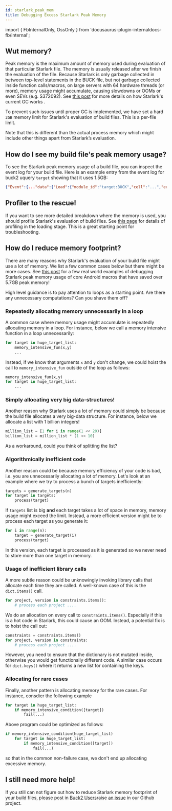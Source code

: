 ```yaml
---
id: starlark_peak_mem
title: Debugging Excess Starlark Peak Memory
---
```


import { FbInternalOnly, OssOnly } from
'docusaurus-plugin-internaldocs-fb/internal';

## Wut memory?

Peak memory is the maximum amount of memory used during evaluation of that
particular Starlark file. The memory is usually released after we finish the
evaluation of the file. Because Starlark is only garbage collected in between
top-level statements in the BUCK file, but not garbage collected inside function
calls/macros, on large servers with 64 hardware threads (or more), memory usage
might accumulate, causing slowdowns or OOMs <FbInternalOnly> or even SEVs (e.g.
S372092). See
[this post](https://fb.workplace.com/groups/1267349253953900/permalink/1312921066063385/)
for more details on how Starlark's current GC works </FbInternalOnly> .

To prevent such issues until proper GC is implemented, we have set a hard `2GB`
memory limit for Starlark's evaluation of build files. This is a per-file limit.

Note that this is different than the actual process memory which might include
other things apart from Starlark’s evaluation.

## How do I see my build file's peak memory usage?

To see the Starlark peak memory usage of a build file, you can inspect the event
log for your build file. Here is an example entry from the event log for buck2
uquery `target` showing that it uses 1.5GB:

```json
{"Event":{..."data":{"Load":{"module_id":"target:BUCK","cell":"...","error":null,"starlark_peak_allocated_bytes":1610608640}}}}
```

## Profiler to the rescue!

If you want to see more detailed breakdown where the memory is used, you should
profile Starlark's evaluation of build files. See
[this page](../../../rule_authors/optimization/#starlark-profiling) for details
of profiling in the loading stage. This is a great starting point for
troubleshooting.

## How do I reduce memory footprint?

There are many reasons why Starlark's evaluation of your build file might use a
lot of memory. We list a few common cases below but there might be more
cases.<FbInternalOnly> See
[this post](https://fb.workplace.com/groups/buck2eng/permalink/3309329642697846/)
for a few real world examples of debugging Starlark peak memory usage of core
Android macros that have saved over 5.7GB peak memory!</FbInternalOnly>

High level guidance is to pay attention to loops as a starting point. Are there
any unnecessary computations? Can you shave them off?

### Repeatedly allocating memory unnecessarily in a loop

A common case where memory usage might accumulate is repeatedly allocating
memory in a loop. For instance, below we call a memory intensive function in a
loop unnecessarily:

```python
for target in huge_target_list:
    memory_intensive_fun(x,y)
    ...
```

Instead, if we know that arguments `x` and `y` don't change, we could hoist the
call to `memory_intensive_fun` outside of the loop as follows:

```python
memory_intensive_fun(x,y)
for target in huge_target_list:
    ...
```

### Simply allocating very big data-structures!

Another reason why Starlark uses a lot of memory could simply be because the
build file allocates a very big-data structure. For instance, below we allocate
a list with 1 billion integers!

```python
million_list = [1 for i in range(1 << 20)]
billion_list = million_list * (1 << 10)

```

As a workaround, could you think of splitting the list?

### Algorithmically inefficient code

Another reason could be because memory efficiency of your code is bad, i.e. you
are unnecessarily allocating a lot of memory. Let's look at an example where we
try to process a bunch of targets inefficiently:

```python
targets = generate_targets(n)
for target in targets:
    process(target)
```

If `targets` list is big **and** each target takes a lot of space in memory,
memory usage might exceed the limit. Instead, a more efficient version might be
to process each target as you generate it:

```python
for i in range(n):
    target = generate_target(i)
    process(target)
```

In this version, each target is processed as it is generated so we never need to
store more than one target in memory.

### Usage of inefficient library calls

A more subtle reason could be unknowingly invoking library calls that allocate
each time they are called. A well-known case of this is the `dict.items()` call.

```python
for project, version in constraints.items():
    # process each project ....
```

We do an allocation on every call to `constraints.items()`. Especially if this
is a hot code in Starlark, this could cause an OOM. Instead, a potential fix is
to hoist the call out:

```python
constraints = constraints.items()
for project, version in constraints:
    # process each project ....
```

However, you need to ensure that the dictionary is not mutated inside, otherwise
you would get functionally different code. A similar case occurs for
`dict.keys()` where it returns a new list for containing the keys.

### Allocating for rare cases

Finally, another pattern is allocating memory for the rare cases. For instance,
consdier the following example

```python
for target in huge_target_list:
    if memory_intensive_condition([target])
        fail(...)
```

Above program could be optimized as follows:

```python
if memory_intensive_condition(huge_target_list)
    for target in huge_target_list:
        if memory_intensive_condition([target])
            fail(...)
```

so that in the common non-failure case, we don't end up allocating excessive
memory.

## I still need more help!

If you still can not figure out how to reduce Starlark memory footprint of your
build files, <FbInternalOnly>please post in
[Buck2 Users](https://fb.workplace.com/groups/buck2users)</FbInternalOnly><OssOnly>raise
[an issue](https://github.com/facebook/buck2/issues) in our Github
project</OssOnly>.
